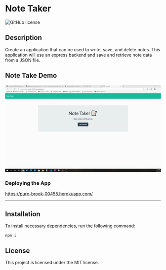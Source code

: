 # Note Taker

![GitHub license](https://img.shields.io/badge/license-MIT-blue.svg)

## Description

Create an application that can be used to write, save, and delete notes. This application will use an express backend and save and retrieve note data from a JSON file.

## Note Take Demo

![Gif demo of Note taker](assets/images/Notetaker-demo.gif)

### Deploying the App

https://pure-brook-00455.herokuapp.com/

---

## Installation

To install necessary dependencies, run the following command:

```
npm i
```

## License

This project is licensed under the MIT license.
